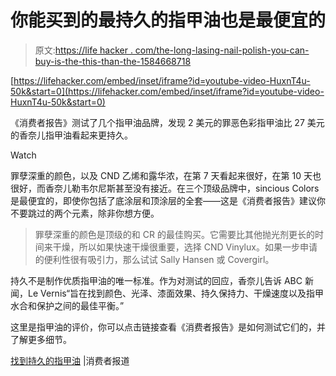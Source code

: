 # 你能买到的最持久的指甲油也是最便宜的

> 原文:[https://life hacker . com/the-long-lasing-nail-polish-you-can-buy-is-the-this-than-the-1584668718](https://lifehacker.com/the-longest-lasting-nail-polish-you-can-buy-is-also-the-1584668718)

 [https://lifehacker.com/embed/inset/iframe?id=youtube-video-HuxnT4u-50k&start=0](https://lifehacker.com/embed/inset/iframe?id=youtube-video-HuxnT4u-50k&start=0) 

《消费者报告》测试了几个指甲油品牌，发现 2 美元的罪恶色彩指甲油比 27 美元的香奈儿指甲油看起来更持久。

Watch

罪孽深重的颜色，以及 CND 乙烯和露华浓，在第 7 天看起来很好，在第 10 天也很好，而香奈儿勒韦尔尼斯甚至没有接近。在三个顶级品牌中，sincious Colors 是最便宜的，即使你包括了底涂层和顶涂层的全套——这是《消费者报告》建议你不要跳过的两个元素，除非你想方便。

> 罪孽深重的颜色是顶级的和 CR 的最佳购买。它需要比其他抛光剂更长的时间来干燥，所以如果快速干燥很重要，选择 CND Vinylux。如果一步申请的便利性很有吸引力，那么试试 Sally Hansen 或 Covergirl。

持久不是制作优质指甲油的唯一标准。作为对测试的回应，香奈儿告诉 ABC 新闻，Le Vernis“旨在找到颜色、光泽、漆面效果、持久保持力、干燥速度以及指甲水合和保护之间的最佳平衡。”

这里是指甲油的评价，你可以点击链接查看《消费者报告》是如何测试它们的，并了解更多细节。

[找到持久的指甲油](http://www.consumerreports.org/cro/magazine/2014/07/find-a-nail-polish-that-lasts/index.htm) |消费者报道